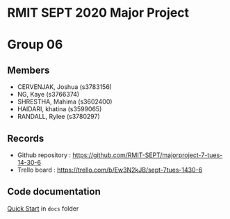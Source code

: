 # RMIT SEPT 2020 Major Project

# Group 06

## Members
* CERVENJAK, Joshua (s3783156)
* NG, Kaye (s3766374)
* SHRESTHA, Mahima (s3602400)
* HAIDARI, khatina (s3599065)
* RANDALL, Rylee (s3780297)

## Records

* Github repository : https://github.com/RMIT-SEPT/majorproject-7-tues-14-30-6
* Trello board : https://trello.com/b/Ew3N2kJB/sept-7tues-1430-6


## Code documentation

[Quick Start](/docs/README.md) in `docs` folder
